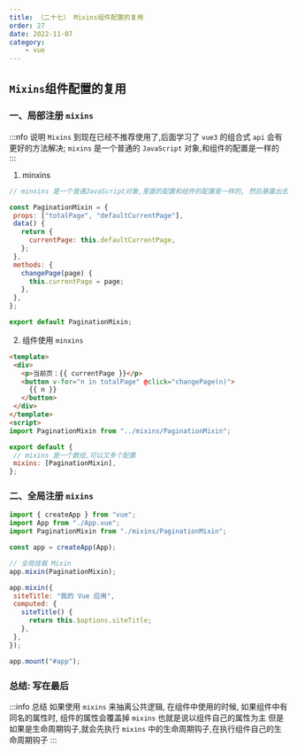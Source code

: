 ```yaml
---
title: （二十七） Mixins组件配置的复用
order: 27
date: 2022-11-07
category:
    - vue
---
```


##  `Mixins`组件配置的复用

### 一、局部注册 `mixins`

:::nfo 说明
`Mixins` 到现在已经不推荐使用了,后面学习了 `vue3` 的组合式 `api` 会有更好的方法解决;
`mixins` 是一个普通的 `JavaScript` 对象,和组件的配置是一样的
:::
 1. minxins
 ```js
// minxins 是一个普通JavaScript对象,里面的配置和组件的配置是一样的, 然后暴露出去在组件中使用

 const PaginationMixin = {
  props: ["totalPage", "defaultCurrentPage"],
  data() {
    return {
      currentPage: this.defaultCurrentPage,
    };
  },
  methods: {
    changePage(page) {
      this.currentPage = page;
    },
  },
};

export default PaginationMixin;

 ```

 2. 组件使用 `minxins`
 ```html
 <template>
  <div>
    <p>当前页：{{ currentPage }}</p>
    <button v-for="n in totalPage" @click="changePage(n)">
      {{ n }}
    </button>
  </div>
</template>
<script>
import PaginationMixin from "../mixins/PaginationMixin";

export default {
  // mixins 是一个数组,可以又多个配置
  mixins: [PaginationMixin],
};
 ```

 ### 二、全局注册 `mixins`
 ```js
 import { createApp } from "vue";
import App from "./App.vue";
import PaginationMixin from "./mixins/PaginationMixin";

const app = createApp(App);

// 全局挂载 Mixin
app.mixin(PaginationMixin);

app.mixin({
  siteTitle: "我的 Vue 应用",
  computed: {
    siteTitle() {
      return this.$options.siteTitle;
    },
  },
});

app.mount("#app");
 ```


### 总结: 写在最后
:::info 总结
如果使用 `mixins` 来抽离公共逻辑, 在组件中使用的时候, 如果组件中有同名的属性时, 组件的属性会覆盖掉 `mixins` 也就是说以组件自己的属性为主
但是如果是生命周期钩子,就会先执行 `mixins` 中的生命周期钩子,在执行组件自己的生命周期钩子
:::
